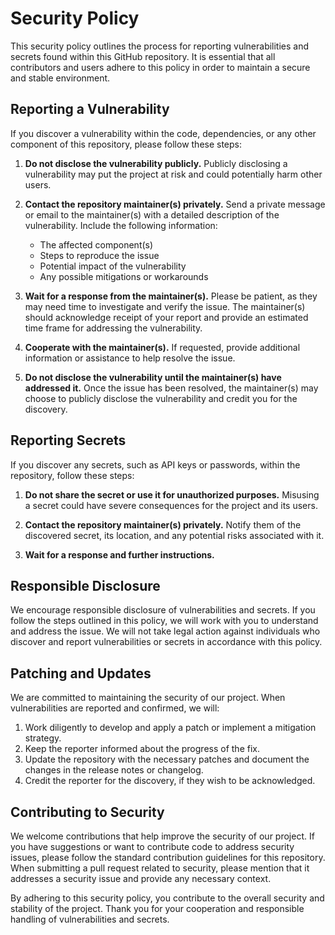# Security Policy


This security policy outlines the process for reporting vulnerabilities and secrets found within this GitHub repository. It is essential that all contributors and users adhere to this policy in order to maintain a secure and stable environment.

## Reporting a Vulnerability

If you discover a vulnerability within the code, dependencies, or any other component of this repository, please follow these steps:

1. **Do not disclose the vulnerability publicly.** Publicly disclosing a vulnerability may put the project at risk and could potentially harm other users.

2. **Contact the repository maintainer(s) privately.** Send a private message or email to the maintainer(s) with a detailed description of the vulnerability. Include the following information:

   - The affected component(s)
   - Steps to reproduce the issue
   - Potential impact of the vulnerability
   - Any possible mitigations or workarounds

3. **Wait for a response from the maintainer(s).** Please be patient, as they may need time to investigate and verify the issue. The maintainer(s) should acknowledge receipt of your report and provide an estimated time frame for addressing the vulnerability.

4. **Cooperate with the maintainer(s).** If requested, provide additional information or assistance to help resolve the issue.

5. **Do not disclose the vulnerability until the maintainer(s) have addressed it.** Once the issue has been resolved, the maintainer(s) may choose to publicly disclose the vulnerability and credit you for the discovery.

## Reporting Secrets

If you discover any secrets, such as API keys or passwords, within the repository, follow these steps:

1. **Do not share the secret or use it for unauthorized purposes.** Misusing a secret could have severe consequences for the project and its users.

2. **Contact the repository maintainer(s) privately.** Notify them of the discovered secret, its location, and any potential risks associated with it.

3. **Wait for a response and further instructions.** 

## Responsible Disclosure

We encourage responsible disclosure of vulnerabilities and secrets. If you follow the steps outlined in this policy, we will work with you to understand and address the issue. We will not take legal action against individuals who discover and report vulnerabilities or secrets in accordance with this policy.

## Patching and Updates

We are committed to maintaining the security of our project. When vulnerabilities are reported and confirmed, we will:

1. Work diligently to develop and apply a patch or implement a mitigation strategy.
2. Keep the reporter informed about the progress of the fix.
3. Update the repository with the necessary patches and document the changes in the release notes or changelog.
4. Credit the reporter for the discovery, if they wish to be acknowledged.

## Contributing to Security

We welcome contributions that help improve the security of our project. If you have suggestions or want to contribute code to address security issues, please follow the standard contribution guidelines for this repository. When submitting a pull request related to security, please mention that it addresses a security issue and provide any necessary context.

By adhering to this security policy, you contribute to the overall security and stability of the project. Thank you for your cooperation and responsible handling of vulnerabilities and secrets.

